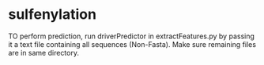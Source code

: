 # sulfenylation
TO perform prediction, run driverPredictor in extractFeatures.py by passing it a text file containing all sequences (Non-Fasta).
Make sure remaining files are in same directory. 
